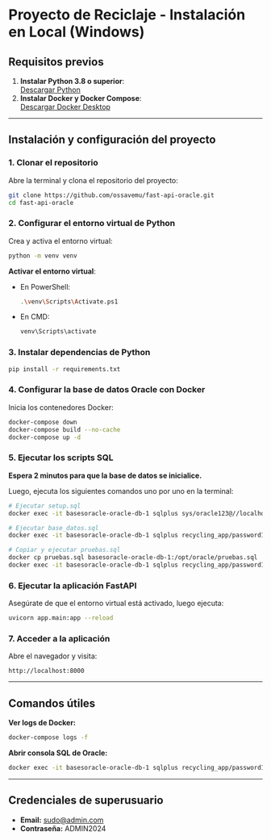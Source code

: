
# Proyecto de Reciclaje - Instalación en Local (Windows)

## Requisitos previos

1. **Instalar Python 3.8 o superior**:  
   [Descargar Python](https://www.python.org/downloads/)
2. **Instalar Docker y Docker Compose**:  
   [Descargar Docker Desktop](https://www.docker.com/products/docker-desktop/)

---

## Instalación y configuración del proyecto

### 1. Clonar el repositorio
Abre la terminal y clona el repositorio del proyecto:
```bash
git clone https://github.com/ossavemu/fast-api-oracle.git
cd fast-api-oracle
```

### 2. Configurar el entorno virtual de Python
Crea y activa el entorno virtual:
```bash
python -m venv venv
```

**Activar el entorno virtual**:
- En PowerShell:
  ```bash
  .\venv\Scripts\Activate.ps1
  ```
- En CMD:
  ```bash
  venv\Scripts\activate
  ```

### 3. Instalar dependencias de Python
```bash
pip install -r requirements.txt
```

### 4. Configurar la base de datos Oracle con Docker
Inicia los contenedores Docker:
```bash
docker-compose down
docker-compose build --no-cache
docker-compose up -d
```

### 5. Ejecutar los scripts SQL
**Espera 2 minutos para que la base de datos se inicialice.**

Luego, ejecuta los siguientes comandos uno por uno en la terminal:

```bash
# Ejecutar setup.sql
docker exec -it basesoracle-oracle-db-1 sqlplus sys/oracle123@//localhost:1521/XE as sysdba "@/opt/oracle/scripts/startup/01_setup.sql"

# Ejecutar base_datos.sql
docker exec -it basesoracle-oracle-db-1 sqlplus recycling_app/password123@//localhost:1521/XE "@/opt/oracle/scripts/startup/02_create_tables.sql"

# Copiar y ejecutar pruebas.sql
docker cp pruebas.sql basesoracle-oracle-db-1:/opt/oracle/pruebas.sql
docker exec -it basesoracle-oracle-db-1 sqlplus recycling_app/password123@//localhost:1521/XE "@/opt/oracle/pruebas.sql"
```

### 6. Ejecutar la aplicación FastAPI
Asegúrate de que el entorno virtual está activado, luego ejecuta:
```bash
uvicorn app.main:app --reload
```

### 7. Acceder a la aplicación
Abre el navegador y visita:
```
http://localhost:8000
```

---

## Comandos útiles

**Ver logs de Docker:**
```bash
docker-compose logs -f
```

**Abrir consola SQL de Oracle:**
```bash
docker exec -it basesoracle-oracle-db-1 sqlplus recycling_app/password123@//localhost:1521/XE
```

---

## Credenciales de superusuario
- **Email:** sudo@admin.com
- **Contraseña:** ADMIN2024

